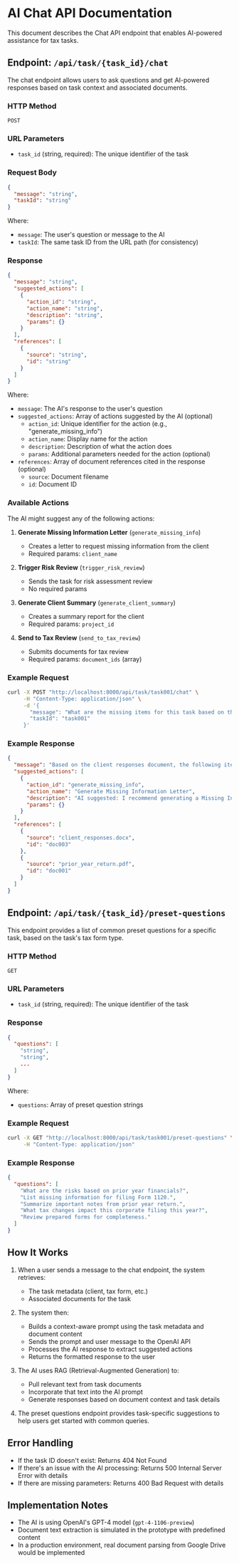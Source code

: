 # AI Chat API Documentation

This document describes the Chat API endpoint that enables AI-powered assistance for tax tasks.

## Endpoint: `/api/task/{task_id}/chat`

The chat endpoint allows users to ask questions and get AI-powered responses based on task context and associated documents.

### HTTP Method

`POST`

### URL Parameters

- `task_id` (string, required): The unique identifier of the task

### Request Body

```json
{
  "message": "string",
  "taskId": "string"
}
```

Where:
- `message`: The user's question or message to the AI
- `taskId`: The same task ID from the URL path (for consistency)

### Response

```json
{
  "message": "string",
  "suggested_actions": [
    {
      "action_id": "string",
      "action_name": "string",
      "description": "string",
      "params": {}
    }
  ],
  "references": [
    {
      "source": "string",
      "id": "string"
    }
  ]
}
```

Where:
- `message`: The AI's response to the user's question
- `suggested_actions`: Array of actions suggested by the AI (optional)
  - `action_id`: Unique identifier for the action (e.g., "generate_missing_info")
  - `action_name`: Display name for the action
  - `description`: Description of what the action does
  - `params`: Additional parameters needed for the action (optional)
- `references`: Array of document references cited in the response (optional)
  - `source`: Document filename
  - `id`: Document ID

### Available Actions

The AI might suggest any of the following actions:

1. **Generate Missing Information Letter** (`generate_missing_info`)
   - Creates a letter to request missing information from the client
   - Required params: `client_name`

2. **Trigger Risk Review** (`trigger_risk_review`)
   - Sends the task for risk assessment review
   - No required params

3. **Generate Client Summary** (`generate_client_summary`)
   - Creates a summary report for the client
   - Required params: `project_id`

4. **Send to Tax Review** (`send_to_tax_review`)
   - Submits documents for tax review
   - Required params: `document_ids` (array)

### Example Request

```bash
curl -X POST "http://localhost:8000/api/task/task001/chat" \
     -H "Content-Type: application/json" \
     -d '{
       "message": "What are the missing items for this task based on the documents?",
       "taskId": "task001"
     }'
```

### Example Response

```json
{
  "message": "Based on the client responses document, the following items are missing for this task:\n\n1. Detailed breakdown of R&D expenses\n2. Officer compensation documentation\n3. Final depreciation schedules\n4. Foreign income statements for the Canadian subsidiary\n\nThese documents are important for properly completing Form 1120.",
  "suggested_actions": [
    {
      "action_id": "generate_missing_info",
      "action_name": "Generate Missing Information Letter",
      "description": "AI suggested: I recommend generating a Missing Information Request letter to formally request these documents from the client.",
      "params": {}
    }
  ],
  "references": [
    {
      "source": "client_responses.docx",
      "id": "doc003"
    },
    {
      "source": "prior_year_return.pdf",
      "id": "doc001"
    }
  ]
}
```

## Endpoint: `/api/task/{task_id}/preset-questions`

This endpoint provides a list of common preset questions for a specific task, based on the task's tax form type.

### HTTP Method

`GET`

### URL Parameters

- `task_id` (string, required): The unique identifier of the task

### Response

```json
{
  "questions": [
    "string",
    "string",
    ...
  ]
}
```

Where:
- `questions`: Array of preset question strings

### Example Request

```bash
curl -X GET "http://localhost:8000/api/task/task001/preset-questions" \
     -H "Content-Type: application/json"
```

### Example Response

```json
{
  "questions": [
    "What are the risks based on prior year financials?",
    "List missing information for filing Form 1120.",
    "Summarize important notes from prior year return.",
    "What tax changes impact this corporate filing this year?",
    "Review prepared forms for completeness."
  ]
}
```

## How It Works

1. When a user sends a message to the chat endpoint, the system retrieves:
   - The task metadata (client, tax form, etc.)
   - Associated documents for the task

2. The system then:
   - Builds a context-aware prompt using the task metadata and document content
   - Sends the prompt and user message to the OpenAI API
   - Processes the AI response to extract suggested actions
   - Returns the formatted response to the user

3. The AI uses RAG (Retrieval-Augmented Generation) to:
   - Pull relevant text from task documents
   - Incorporate that text into the AI prompt
   - Generate responses based on document context and task details

4. The preset questions endpoint provides task-specific suggestions to help users get started with common queries.

## Error Handling

- If the task ID doesn't exist: Returns 404 Not Found
- If there's an issue with the AI processing: Returns 500 Internal Server Error with details
- If there are missing parameters: Returns 400 Bad Request with details

## Implementation Notes

- The AI is using OpenAI's GPT-4 model (`gpt-4-1106-preview`)
- Document text extraction is simulated in the prototype with predefined content
- In a production environment, real document parsing from Google Drive would be implemented
